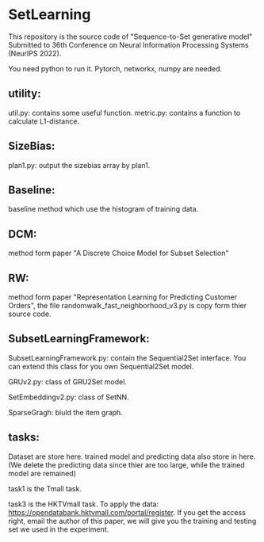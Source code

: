 # SetLearning

This repository is the source code of "Sequence-to-Set generative model" Submitted to 36th Conference on Neural Information Processing Systems (NeurIPS 2022).

You need python to run it. Pytorch, networkx, numpy are needed.

## utility: 
  util.py: contains some useful function.
  metric.py: contains a function to calculate L1-distance.
  
## SizeBias:
  plan1.py: output the sizebias array by plan1.
  
## Baseline:
  baseline method which use the histogram of training data. 
  
## DCM:
  method form paper "A Discrete Choice Model for Subset Selection"

## RW: 
method form paper "Representation Learning for Predicting Customer Orders", the file randomwalk_fast_neighborhood_v3.py is copy form thier source code.

## SubsetLearningFramework:
SubsetLearningFramework.py: contain the Sequential2Set interface.
You can extend this class for you own Sequential2Set model.  

GRUv2.py: class of GRU2Set model. 

SetEmbeddingv2.py: class of SetNN.

SparseGragh: biuld the item graph. 

## tasks:

Dataset are store here. trained model and predicting data also store in here. (We delete the predicting data since thier are too large, while the trained model are remained)

task1 is the Tmall task. 

task3 is the HKTVmall task. To apply the data: https://opendatabank.hktvmall.com/portal/register. If you get the access right, email the author of this paper, we will give you the training and testing set we used in the experiment.
